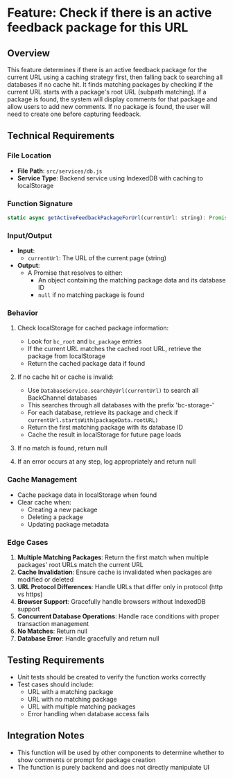 # Feature: Check if there is an active feedback package for this URL

## Overview
This feature determines if there is an active feedback package for the current URL using a caching strategy first, then falling back to searching all databases if no cache hit. It finds matching packages by checking if the current URL starts with a package's root URL (subpath matching). If a package is found, the system will display comments for that package and allow users to add new comments. If no package is found, the user will need to create one before capturing feedback.

## Technical Requirements

### File Location
- **File Path**: `src/services/db.js`
- **Service Type**: Backend service using IndexedDB with caching to localStorage

### Function Signature
```javascript
static async getActiveFeedbackPackageForUrl(currentUrl: string): Promise<{dbId: string, packageData: Object} | null>
```

### Input/Output
- **Input**: 
  - `currentUrl`: The URL of the current page (string)
- **Output**: 
  - A Promise that resolves to either:
    - An object containing the matching package data and its database ID
    - `null` if no matching package is found

### Behavior
1. Check localStorage for cached package information:
   - Look for `bc_root` and `bc_package` entries
   - If the current URL matches the cached root URL, retrieve the package from localStorage
   - Return the cached package data if found

2. If no cache hit or cache is invalid:
   - Use `DatabaseService.searchByUrl(currentUrl)` to search all BackChannel databases
   - This searches through all databases with the prefix 'bc-storage-'
   - For each database, retrieve its package and check if `currentUrl.startsWith(packageData.rootURL)`
   - Return the first matching package with its database ID
   - Cache the result in localStorage for future page loads

3. If no match is found, return null

4. If an error occurs at any step, log appropriately and return null

### Cache Management
- Cache package data in localStorage when found
- Clear cache when:
  - Creating a new package
  - Deleting a package
  - Updating package metadata

### Edge Cases
1. **Multiple Matching Packages**: Return the first match when multiple packages' root URLs match the current URL
2. **Cache Invalidation**: Ensure cache is invalidated when packages are modified or deleted
3. **URL Protocol Differences**: Handle URLs that differ only in protocol (http vs https)
4. **Browser Support**: Gracefully handle browsers without IndexedDB support
5. **Concurrent Database Operations**: Handle race conditions with proper transaction management
6. **No Matches**: Return null
7. **Database Error**: Handle gracefully and return null

## Testing Requirements
- Unit tests should be created to verify the function works correctly
- Test cases should include:
  - URL with a matching package
  - URL with no matching package
  - URL with multiple matching packages
  - Error handling when database access fails

## Integration Notes
- This function will be used by other components to determine whether to show comments or prompt for package creation
- The function is purely backend and does not directly manipulate UI
